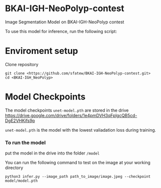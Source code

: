 # BKAI-IGH-NeoPolyp-contest
Image Segmentation Model on BKAI-IGH-NeoPolyp contest

To use this model for inference, run the following script:

# Enviroment setup
Clone repository

```
git clone <https://github.com/sfatew/BKAI-IGH-NeoPolyp-contest.git>
cd <BKAI-IGH_NeoPolyp>
```

# Model Checkpoints

The model checkpoints `unet-model.pth` are stored in the drive <https://drive.google.com/drive/folders/1e4pmDVH3qFplgcQB5cd-DgE2VHKifs9p>

`unet-model.pth` is the model with the lowest valiadation loss during training.

### To run the model

put the model in the drive into the folder `/model`

You can run the following command to test on the image at your working directory

```
python3 infer.py --image_path path_to_image/image.jpeg --checkpoint model/model.pth
```
